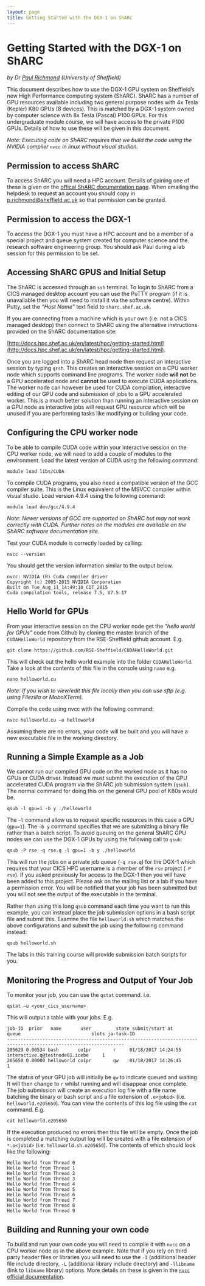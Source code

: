 ```yaml
---
layout: page
title: Getting Started with the DGX-1 on ShARC
---
```


# Getting Started with the DGX-1 on ShARC #

*by Dr [Paul Richmond](http://paulrichmond.shef.ac.uk/) (University of Sheffield)*

This document describes how to use the DGX-1 GPU system on Sheffield’s new High Performance computing system (ShARC). ShARC has a number of GPU resources available including two general purpose nodes with 4x Tesla (Kepler) K80 GPUs (8 devices). This is matched by a DGX-1 system owned by computer science with 8x Tesla (Pascal) P100 GPUs. For this undergraduate module course, we will have access to the private P100 GPUs. Details of how to use these will be given in this document.

*Note: Executing code on ShARC requires that we build the code using the NVIDIA compiler `nvcc` in linux without visual studion.*

## Permission to access ShARC ##

To access ShARC you will need a HPC account. Details of gaining one of these is given on the [offical ShARC documentation page](http://docs.hpc.shef.ac.uk/en/latest/hpc/getting-started.html). When emailing the helpdesk to request an account you should copy in p.richmond@sheffield.ac.uk so that permission can be granted.

## Permission to access the DGX-1 ##

To access the DGX-1 you must have a HPC account and be a member of a special project and queue system created for computer science and the research software engineering group. You should ask Paul during a lab session for this permission to be set.

## Accessing ShARC GPUS and Initial Setup ##

The ShARC is accessed through an `ssh` terminal. To login to ShARC from a CICS managed desktop account you can use the PuTTY program (if it is unavailable then you will need to install it via the software centre). Within Putty, set the *“Host Name”* text field to `sharc.shef.ac.uk`. 

If you are connecting from a machine which is your own (i.e. not a CICS managed desktop) then connect to ShARC using the alternative instructions provided on the ShARC documentation site:

[http://docs.hpc.shef.ac.uk/en/latest/hpc/getting-started.html](http://docs.hpc.shef.ac.uk/en/latest/hpc/getting-started.html).

Once you are logged into a ShARC head node then request an interactive session by typing `qrsh`. This creates an interactive session on a CPU worker node which supports command line programs. The worker node **will not** be a GPU accelerated node and **cannot** be used to execute CUDA applications. The worker node can however be used for CUDA compilation, interactive editing of our GPU code and submission of jobs to a GPU accelerated worker. This is a much better solution than running an interactive session on a GPU node as interactive jobs will request GPU resource which will be unused if you are performing tasks like modifying or building your code.

## Configuring the CPU worker node ##

To be able to compile CUDA code within your interactive session on the CPU worker node, we will need to add a couple of modules to the environment. Load the latest version of CUDA using the following command:

	module load libs/CUDA

To compile CUDA programs, you also need a compatible version of the GCC compiler suite. This is the Linux equivalent of the MSVCC compiler within visual studio. Load version 4.9.4 using the following command:

	module load dev/gcc/4.9.4

*Note: Newer versions of GCC are supported on ShARC but may not work correctly with CUDA. Further notes on the modules are available on the ShARC software documentation site.*

Test your CUDA module is correctly loaded by calling:

	nvcc --version

You should get the version information similar to the output below.

	nvcc: NVIDIA (R) Cuda compiler driver
	Copyright (c) 2005-2015 NVIDIA Corporation
	Built on Tue_Aug_11_14:49:10_CDT_2015
	Cuda compilation tools, release 7.5, V7.5.17

## Hello World for GPUs ##

From your interactive session on the CPU worker node get the *"hello world for GPUs"* code from Github by cloning the master branch of the `CUDAHelloWorld` repository from the RSE-Sheffield github account. E.g.

	git clone https://github.com/RSE-Sheffield/CUDAHelloWorld.git

This will check out the hello world example into the folder `CUDAHelloWorld`. Take a look at the contents of this file in the console using `nano` e.g.

	nano helloworld.cu

*Note: If you wish to view/edit this file locally then you can use sftp (e.g. using Filezilla or MoboXTerm).*

Compile the code using nvcc with the following command:

	nvcc helloworld.cu –o helloworld

Assuming there are no errors, your code will be built and you will have a new executable file in the working directory.

## Running a Simple Example as a Job ##

We cannot run our compiled GPU code on the worked node as it has no GPUs or CUDA driver. Instead we must submit the execution of the GPU accelerated CUDA program via the ShARC job submission system (`qsub`). The normal command for doing this on the general GPU pool of K80s would be.

	qsub -l gpu=1 -b y ./helloworld

The `–l` command allow us to request specific resources in this case a GPU (`gpu=1`). The `–b y` command specifies that we are submitting a binary file rather than a batch script. To avoid queuing on the general ShARC GPU nodes we can use the DGX-1 GPUs by using the following call to `qsub`:

	qsub -P rse -q rse.q -l gpu=1 -b y ./helloworld

This will run the jobs on a private job queue (`-q rse.q`) for the DGX-1 which requires that your CICS HPC username is a member of the `rse` project (`-P rse`). If you asked previously for access to the DGX-1 then you will have been added to this project. Please ask on the mailing list or a lab if you have a permission error. You will be notified that your job has been submitted but you will not see the output of the executable in the terminal.

Rather than using this long `qsub` command each time you want to run this example, you can instead place the job submission options in a bash script file and submit this. Examine the file `helloworld.sh` which matches the above configurations and submit the job using the following command instead:

	qsub helloworld.sh

The labs in this training course will provide submission batch scripts for you.

## Monitoring the Progress and Output of Your Job ##

To monitor your job, you can use the `qstat` command. i.e.

	qstat –u <your_cics_username>

This will output a table with your jobs. E.g.

	job-ID  prior   name       user         state submit/start at     queue                          slots ja-task-ID
	-----------------------------------------------------------------------------------------------------------------
	205629 0.00534 bash       co1pr        r     01/18/2017 14:24:55 interactive.q@testnode01.icebe     1
	205650 0.00000 helloworld co1pr        qw    01/18/2017 14:26:45                                    1

The status of your GPU job will initially be `qw` to indicate queued and waiting. It will then change to `r` whilst running and will disappear once complete. The job submission will create an execution log file with a file name batching the binary or bash script and a  file extension of `.e<jobid>` (i.e. `helloworld.e205650`). You can view the contents of this log file using the `cat` command. E.g.

	cat helloworld.e205650

If the execution produced no errors then this file will be empty. Once the job is completed a matching output log will be created with a file extension of `*.o<jobid>` (i.e. `helloworld.sh.o205650`). The contents of which should look like the following:

	Hello World from Thread 0
	Hello World from Thread 1
	Hello World from Thread 2
	Hello World from Thread 3
	Hello World from Thread 4
	Hello World from Thread 5
	Hello World from Thread 6
	Hello World from Thread 7
	Hello World from Thread 8
	Hello World from Thread 9

## Building and Running your own code ##

To build and run your own code you will need to compile it with `nvcc` on a CPU worker node as in the above example. Note that if you rely on third party header files or libraries you will need to use the `-I` (addiitional header file include directory, `-L` (additional library include directory) and `-llibname` (link to `libname` library) options. More details on these is given in the [`nvcc` official documentation](http://docs.nvidia.com/cuda/cuda-compiler-driver-nvcc). 
